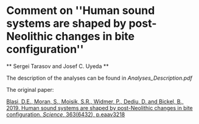 # Comment on ''Human sound systems are shaped by post-Neolithic changes in bite configuration''
** Sergei Tarasov and Josef C. Uyeda **

The description of the analyses can be found in *Analyses_Description.pdf*

The original paper:

[Blasi, D.E., Moran, S., Moisik, S.R., Widmer, P., Dediu, D. and Bickel, B., 2019. Human sound systems are shaped by post-Neolithic changes in bite configuration. *Science*, 363(6432), p.eaav3218](https://science.sciencemag.org/content/363/6432/eaav3218)
